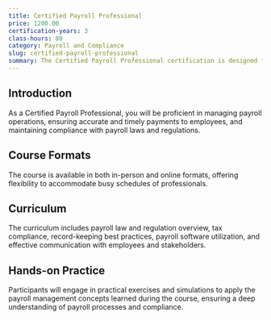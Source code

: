 ```yaml
---
title: Certified Payroll Professional
price: 1200.00
certification-years: 3
class-hours: 80
category: Payroll and Compliance
slug: certified-payroll-professional
summary: The Certified Payroll Professional certification is designed for professionals seeking expertise in payroll management and compliance. This comprehensive course covers payroll laws and regulations, tax compliance, record-keeping, and payroll software tools. It equips candidates with the skills needed to manage payroll processes effectively and ensure compliance with all relevant laws and regulations.
---
```


## Introduction

As a Certified Payroll Professional, you will be proficient in managing payroll operations, ensuring accurate and timely payments to employees, and maintaining compliance with payroll laws and regulations.

## Course Formats

The course is available in both in-person and online formats, offering flexibility to accommodate busy schedules of professionals.

## Curriculum

The curriculum includes payroll law and regulation overview, tax compliance, record-keeping best practices, payroll software utilization, and effective communication with employees and stakeholders.

## Hands-on Practice

Participants will engage in practical exercises and simulations to apply the payroll management concepts learned during the course, ensuring a deep understanding of payroll processes and compliance.

